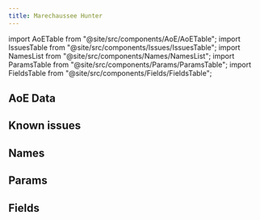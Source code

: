 ```yaml
---
title: Marechaussee Hunter
---
```


import AoETable from "@site/src/components/AoE/AoETable";
import IssuesTable from "@site/src/components/Issues/IssuesTable";
import NamesList from "@site/src/components/Names/NamesList";
import ParamsTable from "@site/src/components/Params/ParamsTable";
import FieldsTable from "@site/src/components/Fields/FieldsTable";

## AoE Data

<AoETable item_key="marechausseehunter" data_src="artifact" />

## Known issues

<IssuesTable item_key="marechausseehunter" data_src="artifact" />

## Names

<NamesList item_key="marechausseehunter" data_src="artifact" />

## Params

<ParamsTable item_key="marechausseehunter" data_src="artifact" />

## Fields

<FieldsTable item_key="marechausseehunter" data_src="artifact" />
